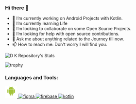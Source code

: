 ### Hi there 👋


- 🔭 I’m currently working on Android Projects with Kotlin.
- 🌱 I’m currently learning Life
- 👯 I’m looking to collaborate on some Open Source Projects. 
- 🤔 I’m looking for help with open source contributions.
- 💬 Ask me about anything related to the Journey till now.
- 📫 How to reach me: Don't worry I will find you.



<p align="left">
</p>


![D K Repository's Stats](https://github-readme-stats.vercel.app/api?username=DK-UK&theme=nord&show_icons=true) 

![trophy](https://github-profile-trophy.vercel.app/?username=DK-UK&theme=onedark)

<h3 align="left">Languages and Tools:</h3>
<p align="left"> <a href="https://developer.android.com" target="_blank" rel="noreferrer"> 
  <img src="https://raw.githubusercontent.com/devicons/devicon/master/icons/android/android-original-wordmark.svg" alt="android" width="40" height="40"/> </a> 
  <a href="https://www.figma.com/" target="_blank" rel="noreferrer"> 
    <img src="https://www.vectorlogo.zone/logos/figma/figma-icon.svg" alt="figma" width="40" height="40"/>
  </a> 
  <a href="https://firebase.google.com/" target="_blank" rel="noreferrer">
    <img src="https://www.vectorlogo.zone/logos/firebase/firebase-icon.svg" alt="firebase" width="40" height="40"/>
  </a>

  <a href="https://kotlinlang.org" target="_blank" rel="noreferrer">  
    <img src="https://www.vectorlogo.zone/logos/kotlinlang/kotlinlang-icon.svg" alt="kotlin" width="40" height="40"/>
  </a> 

</p> </br></br>

